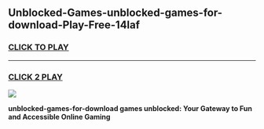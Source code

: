 
## Unblocked-Games-unblocked-games-for-download-Play-Free-14laf
<h3>
<a href="https://premium76.site?title=unblocked-games-for-download&ref=10A">CLICK TO PLAY</a></h3>
<hr>

<h3>
<a href="https://premium76.site?title=unblocked-games-for-download&ref=10A">CLICK 2 PLAY</a>
  
</h3>

<a href="https://premium76.site?title=unblocked-games-for-download&ref=10A"><img src="https://clearcache.store/games.png"></a>


**unblocked-games-for-download games unblocked: Your Gateway to Fun and Accessible Online Gaming**
